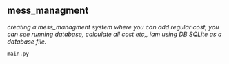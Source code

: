 ## mess_managment
*creating a mess_managment system where you can add regular cost, you can see running database, calculate all cost etc,,  iam using DB SQLite as a database file.*

` main.py `